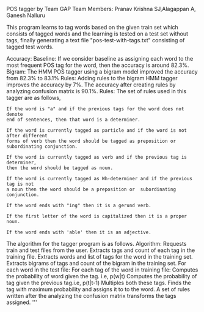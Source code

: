 POS tagger by Team GAP
Team Members: Pranav Krishna SJ,Alagappan A, Ganesh Nalluru

This program learns to tag words based on the given train set which consists of tagged words and the
learning is tested on a test set without tags, finally generating a text file "pos-test-with-tags.txt"
consisting of tagged test words.

Accuracy:
    Baseline:
        If we consider baseline as assigning each word to the most frequent POS tag
        for the word, then the accuracy is around 82.3%.
    Bigram:
        The HMM POS tagger using a bigram model improved the accuracy from 82.3%
        to 83.1%
    Rules:
        Adding rules to the bigram HMM tagger improves the accuracy by 7%. The
        accuracy after creating rules by analyzing confusion matrix is 90.1%.
Rules:
    The set of rules used in this tagger are as follows,
    
    If the word is "a" and if the previous tags for the word does not denote
    end of sentences, then that word is a determiner.
    
    If the word is currently tagged as particle and if the word is not after different
    forms of verb then the word should be tagged as preposition or  subordinating conjunction.
    
    If the word is currently tagged as verb and if the previous tag is determiner,
    then the word should be tagged as noun.
               
    If the word is currently tagged as Wh-determiner and if the previous tag is not
    a noun then the word should be a preposition or  subordinating conjunction.
    
    If the word ends with "ing" then it is a gerund verb.
    
    If the first letter of the word is capitalized then it is a proper noun.
    
    If the word ends with 'able' then it is an adjective.
          

The algorithm for the tagger program is as follows.
Algorithm:
    Requests train and test files from the user.
    Extracts tags and count of each tag in the training file.
    Extracts words and list of tags for the word in the training set.
    Extracts bigrams of tags and count of the bigram in the training set.
    For each word in the test file:
        For each tag of the word in training file:
            Computes the probability of word given the tag. i.e, p(w|t)
            Computes the probability of tag given the previous tag.i.e, p(t|t-1)
            Multiples both these tags.
        Finds the tag with maximum probability and assigns it to to the word.
    A set of rules written after the analyzing the confusion matrix transforms the tags assigned.
'''
